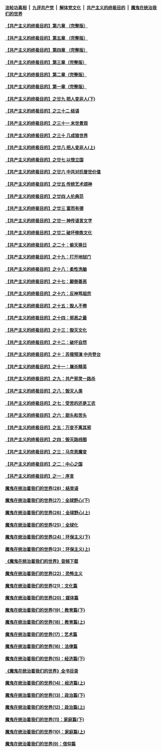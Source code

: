 

####  [法轮功真相](../../../../basic/blob/master/README.md?t=05090834) &nbsp;|&nbsp; [九评共产党](../../../../9ping.md/blob/master/README.md?t=05090834) &nbsp;|&nbsp; [解体党文化](../../../../jtdwh.md/blob/master/README.md?t=05090834)  &nbsp;|&nbsp; [共产主义的终极目的](../../../../gczydzjmd.md/blob/master/README.md?t=05090834) &nbsp;|&nbsp; [魔鬼在统治我们的世界](../../../../mgztzwmdsj.md/blob/master/README.md?t=05090834) 

#### [【共产主义的终极目的】第六章 （完整版）](../pages/nsc422/n11428913.md?t=05090834) 

#### [【共产主义的终极目的】第五章 （完整版）](../pages/nsc422/n11428912.md?t=05090834) 

#### [【共产主义的终极目的】第四章 （完整版）](../pages/nsc422/n11428907.md?t=05090834) 

#### [【共产主义的终极目的】第三章（完整版）](../pages/nsc422/n11428848.md?t=05090834) 

#### [【共产主义的终极目的】第二章（完整版）](../pages/nsc422/n11428831.md?t=05090834) 

#### [【共产主义的终极目的】第一章（完整版）](../pages/nsc422/n11417651.md?t=05090834) 

#### [【共产主义的终极目的】之廿九 把人变非人(下)](../pages/nsc422/n11344140.md?t=05090834) 

#### [【共产主义的终极目的】之三十二 结语](../pages/nsc422/n11360535.md?t=05090834) 

#### [【共产主义的终极目的】之三十一 末世景观](../pages/nsc422/n11351129.md?t=05090834) 

#### [【共产主义的终极目的】之三十 几成狼世界](../pages/nsc422/n11348280.md?t=05090834) 

#### [【共产主义的终极目的】之廿八 把人变非人(上)](../pages/nsc422/n11340492.md?t=05090834) 

#### [【共产主义的终极目的】之廿七 以恨立国](../pages/nsc422/n11336944.md?t=05090834) 

#### [【共产主义的终极目的】之廿六 中共对抗普世价值](../pages/nsc422/n11324785.md?t=05090834) 

#### [【共产主义的终极目的】之廿五 传统艺术颂神](../pages/nsc422/n11296396.md?t=05090834) 

#### [【共产主义的终极目的】之廿四 人伦典范](../pages/nsc422/n11296397.md?t=05090834) 

#### [【共产主义的终极目的】之廿三 富而有德](../pages/nsc422/n11283598.md?t=05090834) 

#### [【共产主义的终极目的】之廿一 神传语言文字](../pages/nsc422/n11263265.md?t=05090834) 

#### [【共产主义的终极目的】之廿二 破坏修炼文化](../pages/nsc422/n11245728.md?t=05090834) 

#### [【共产主义的终极目的】之二十：偷天换日](../pages/nsc422/n11238846.md?t=05090834) 

#### [【共产主义的终极目的】之十九：打开地狱门](../pages/nsc422/n11206376.md?t=05090834) 

#### [【共产主义的终极目的】之十八：柔性洗脑](../pages/nsc422/n11199994.md?t=05090834) 

#### [【共产主义的终极目的】之十七：颠倒善恶](../pages/nsc422/n11179782.md?t=05090834) 

#### [【共产主义的终极目的】之十六：反神骂祖宗](../pages/nsc422/n11166798.md?t=05090834) 

#### [【共产主义的终极目的】之十五：毁人不倦](../pages/nsc422/n11166792.md?t=05090834) 

#### [【共产主义的终极目的】之十四：邪恶之最](../pages/nsc422/n11150249.md?t=05090834) 

#### [【共产主义的终极目的】之十三：毁灭文化](../pages/nsc422/n11135227.md?t=05090834) 

#### [【共产主义的终极目的】之十二：破坏自然](../pages/nsc422/n11135214.md?t=05090834) 

#### [【共产主义的终极目的】之十：苏俄预演 中共登台](../pages/nsc422/n11118424.md?t=05090834) 

#### [【共产主义的终极目的】之十一：屠杀精英](../pages/nsc422/n11118442.md?t=05090834) 

#### [【共产主义的终极目的】之九：共产邪灵一路杀](../pages/nsc422/n11114139.md?t=05090834) 

#### [【共产主义的终极目的】之八：毁灭人类](../pages/nsc422/n11108503.md?t=05090834) 

#### [【共产主义的终极目的】之七：受苦的还是工农](../pages/nsc422/n11101809.md?t=05090834) 

#### [【共产主义的终极目的】之六：甜头和苦头](../pages/nsc422/n11096971.md?t=05090834) 

#### [【共产主义的终极目的】之五：万变不离其邪](../pages/nsc422/n11091285.md?t=05090834) 

#### [【共产主义的终极目的】之四：毁灭路线图](../pages/nsc422/n11086284.md?t=05090834) 

#### [【共产主义的终极目的】之三：马克思魔变](../pages/nsc422/n11061941.md?t=05090834) 

#### [【共产主义的终极目的】之二：中心之国](../pages/nsc422/n11047728.md?t=05090834) 

#### [【共产主义的终极目的】之一：序言](../pages/nsc422/n11086077.md?t=05090834) 

#### [魔鬼在统治着我们的世界(28)：结束语](../pages/nsc422/n10936246.md?t=05090834) 

#### [魔鬼在统治着我们的世界(27)：全球野心(下)](../pages/nsc422/n10928319.md?t=05090834) 

#### [魔鬼在统治着我们的世界(26)：全球野心(上)](../pages/nsc422/n10900318.md?t=05090834) 

#### [魔鬼在统治着我们的世界(25)：全球化](../pages/nsc422/n10788205.md?t=05090834) 

#### [魔鬼在统治着我们的世界(24)：环保主义(下)](../pages/nsc422/n10695307.md?t=05090834) 

#### [魔鬼在统治着我们的世界(23)：环保主义(上)](../pages/nsc422/n10688613.md?t=05090834) 

#### [《魔鬼在统治着我们的世界》音频下载](../pages/nsc422/n10635553.md?t=05090834) 

#### [魔鬼在统治着我们的世界(22)：恐怖主义](../pages/nsc422/n10614727.md?t=05090834) 

#### [魔鬼在统治着我们的世界(21)：文化篇](../pages/nsc422/n10597706.md?t=05090834) 

#### [魔鬼在统治着我们的世界(20)：媒体篇](../pages/nsc422/n10586579.md?t=05090834) 

#### [魔鬼在统治着我们的世界(19)：教育篇(下)](../pages/nsc422/n10564808.md?t=05090834) 

#### [魔鬼在统治着我们的世界(18)：教育篇(上)](../pages/nsc422/n10526970.md?t=05090834) 

#### [魔鬼在统治着我们的世界(17)：艺术篇](../pages/nsc422/n10499093.md?t=05090834) 

#### [魔鬼在统治着我们的世界(16)：法律篇](../pages/nsc422/n10485969.md?t=05090834) 

#### [魔鬼在统治着我们的世界(15)：经济篇(下)](../pages/nsc422/n10469975.md?t=05090834) 

#### [《魔鬼在统治着我们的世界》全书目录](../pages/nsc422/n10464261.md?t=05090834) 

#### [魔鬼在统治着我们的世界(14)：经济篇(上)](../pages/nsc422/n10457370.md?t=05090834) 

#### [魔鬼在统治着我们的世界(13)：政治篇(下)](../pages/nsc422/n10448270.md?t=05090834) 

#### [魔鬼在统治着我们的世界(12)：政治篇(上)](../pages/nsc422/n10444576.md?t=05090834) 

#### [魔鬼在统治着我们的世界(11)：家庭篇(下)](../pages/nsc422/n10440961.md?t=05090834) 

#### [魔鬼在统治着我们的世界(10)：家庭篇(上)](../pages/nsc422/n10435448.md?t=05090834) 

#### [魔鬼在统治着我们的世界(9)：信仰篇](../pages/nsc422/n10432159.md?t=05090834) 

